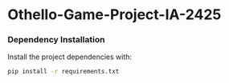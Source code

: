 # Othello-Game-Project-IA-2425

### Dependency Installation

Install the project dependencies with:

```bash
pip install -r requirements.txt
```
